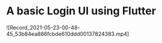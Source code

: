 # A basic Login UI using Flutter

![Record_2021-05-23-00-48-45_53b84ea886fcbde610ddd00137824383.mp4]

